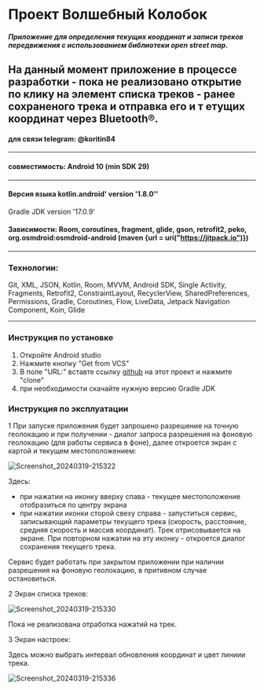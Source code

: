 # Проект Волшебный Колобок

##### Приложение для определения текущих координат и записи треков передвижения с использованием библиотеки open street map.

На данный момент приложение в процессе разработки - пока не реализовано открытие по клику на элемент списка треков - ранее сохраненого трека и отправка его и т етущих координат через Bluetooth®.
-----

#### для связи telegram: @koritin84

-----

#### совместимость: Android 10 (min SDK 29)

-----

#### Версия языка kotlin.android' version '1.8.0''
Gradle JDK version '17.0.9'
#### Зависимости: Room, coroutines, fragment, glide, gson, retrofit2, peko, org.osmdroid:osmdroid-android (maven {url  = uri("https://jitpack.io")})

-----
### Технологии:
Git,  XML,  JSON,  Kotlin,  Room,  MVVM,  Android SDK,  Single Activity,  Fragments,  Retrofit2,  ConstraintLayout,  RecyclerView,  SharedPreferences,  Permissions, Gradle, Coroutines, Flow, LiveData, Jetpack Navigation Component, Koin, Glide 

-----
### Инструкция по установке

1. Откройте Android studio
2. Нажмите кнопку "Get from VCS"
3. В поле "URL:" вставте ссылку [github](https://github.com/AlexanderKorytin/GPSTracker.git) на этот проект и нажмите "clone"
4. при необходимости скачайте нужную версию Gradle JDK

### Инструкция по эксплуатации

1 При запуске приложения будет запрошено разрешение на точную геолокацию и при получении - диалог запроса разрешения на фоновую геолокацию (для работы сервиса в фоне), далее откроется экран с картой и текущем местоположением:

![Screenshot_20240319-215322](https://github.com/AlexanderKorytin/GPSTracker/assets/124441554/67b60031-17fc-448b-8734-ecb5595d5b9f)

Здесь: 

- при нажатии на иконку вверху спава - текущее местоположение отобразиться по центру экрана
- при нажатии иконки сторой свеху справа - запуститься сервис, записывающий параметры текущего трека (скорость, расстояние, средняя скорость и массив координат). Трек отрисовывается на экране. При повторном нажатии на эту иконку - откроется диалог сохранения текущего трека.

Сервис будет работать при закрытом приложении при наличии разрешения на фоновую геолокацию, в притивном случае остановиться.

2 Экран списка треков:

![Screenshot_20240319-215330](https://github.com/AlexanderKorytin/GPSTracker/assets/124441554/5b12c99d-26d4-46aa-80d2-081f72dcfb0e)

Пока не реализована отработка нажатий на трек.

3 Экран настроек: 



Здесь можно выбрать интервал обновления координат и цвет линиии трека.

![Screenshot_20240319-215336](https://github.com/AlexanderKorytin/GPSTracker/assets/124441554/01c0b192-6dd0-4549-97a1-428a356a7ba8)
